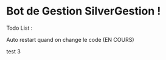 # Bot de Gestion SilverGestion !

Todo List :

Auto restart quand on change le code (EN COURS)

test 3
